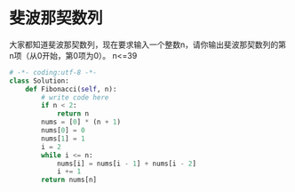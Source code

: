 # 斐波那契数列

大家都知道斐波那契数列，现在要求输入一个整数n，请你输出斐波那契数列的第n项（从0开始，第0项为0）。
n<=39

```python
# -*- coding:utf-8 -*-
class Solution:
    def Fibonacci(self, n):
        # write code here
        if n < 2:
            return n
        nums = [0] * (n + 1)
        nums[0] = 0
        nums[1] = 1
        i = 2
        while i <= n:
            nums[i] = nums[i - 1] + nums[i - 2]
            i += 1
        return nums[n]
```
